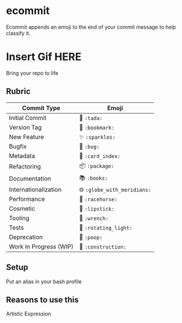 # ecommit
Ecommit appends an emoji to the end of your commit message to help classify it.

# Insert Gif HERE

Bring your repo to life

## Rubric

Commit Type | Emoji
----------  | -------------
Initial Commit | :tada: `:tada:`
Version Tag | :bookmark: `:bookmark:`
New Feature | :sparkles: `:sparkles:`
Bugfix | :bug: `:bug:`
Metadata | :card_index: `:card_index:`
Refactoring | :package: `:package:`
Documentation | :books: `:books:`
Internationalization | :globe_with_meridians: `:globe_with_meridians:`
Performance | :racehorse: `:racehorse:`
Cosmetic | :lipstick: `:lipstick:`
Tooling | :wrench: `:wrench:`
Tests | :rotating_light: `:rotating_light:`
Deprecation | :poop: `:poop:`
Work In Progress (WIP) | :construction: `:construction:`

## Setup
Put an alias in your bash profile

## Reasons to use this
Artistic Expression

